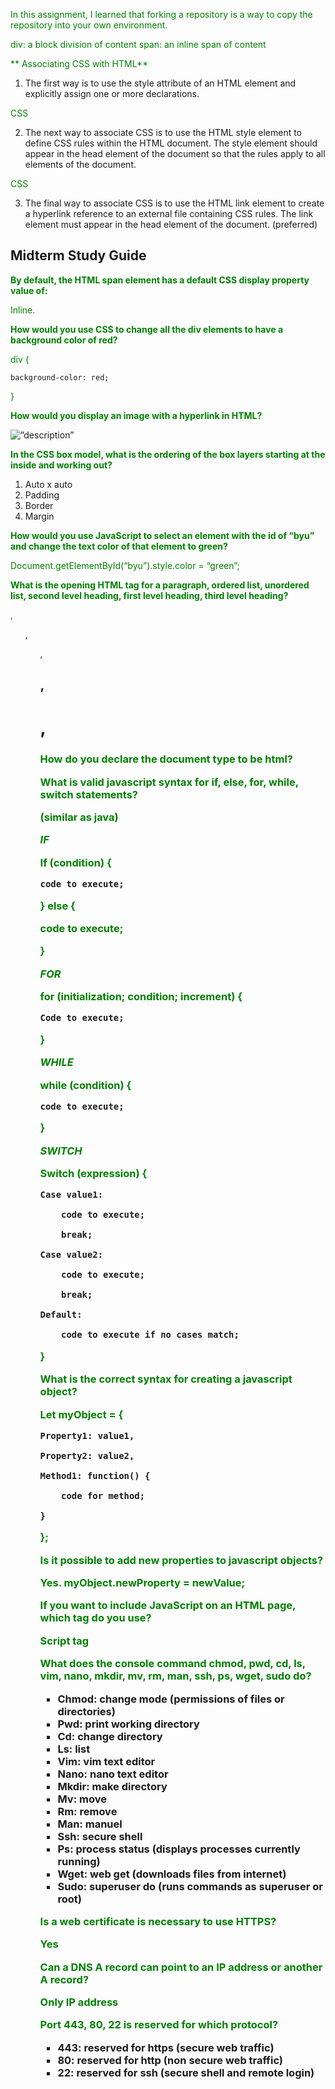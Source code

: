 In this assignment, I learned that forking a repository is a way to copy the repository into your own environment.


div: a block division of content
span: an inline span of content


** Associating CSS with HTML**
1. The first way is to use the style attribute of an HTML element and explicitly assign one or more declarations.
<p style="color:green">CSS</p>

2. The next way to associate CSS is to use the HTML style element to define CSS rules within the HTML document. The style element should appear in the head element of the document so that the rules apply to all elements of the document.
<head>
  <style>
    p {
      color: green;
    }
  </style>
</head>
<body>
  <p>CSS</p>
</body>

3. The final way to associate CSS is to use the HTML link element to create a hyperlink reference to an external file containing CSS rules. The link element must appear in the head element of the document. (preferred)
<link rel="stylesheet" href="styles.css" />


## Midterm Study Guide

**By default, the HTML span element has a default CSS display property value of:**

Inline.  

**How would you use CSS to change all the div elements to have a background color of red?** 

div { 

	background-color: red; 

} 

**How would you display an image with a hyperlink in HTML?**

<img src=”imagelink” alt=”description” /> 

**In the CSS box model, what is the ordering of the box layers starting at the inside and working out?**

1. Auto x auto
2. Padding
3. Border
4. Margin 

**How would you use JavaScript to select an element with the id of “byu” and change the text color of that element to green?**

Document.getElementById(“byu”).style.color = “green”; 

**What is the opening HTML tag for a paragraph, ordered list, unordered list, second level heading, first level heading, third level heading?**

<p>, <ol>, <ul>, <h2>, <h1>, <h3> 

**How do you declare the document type to be html?**

<!DOCTYPE html> 

**What is valid javascript syntax for if, else, for, while, switch statements?**

(similar as java) 

*IF* 

If (condition) { 

	code to execute; 

} else { 

code to execute; 

} 

 

*FOR* 

for (initialization; condition; increment) { 

	Code to execute; 

} 

 

*WHILE* 

while (condition) { 

	code to execute; 

} 

 

*SWITCH* 

Switch (expression) { 

	Case value1: 

		code to execute; 

		break; 

	Case value2: 

		code to execute; 

		break; 

	Default: 

		code to execute if no cases match; 

} 

**What is the correct syntax for creating a javascript object?**

Let myObject = { 

	Property1: value1, 

	Property2: value2, 

	Method1: function() { 

		code for method; 

	} 

}; 

**Is it possible to add new properties to javascript objects?**

Yes. myObject.newProperty = newValue; 

**If you want to include JavaScript on an HTML page, which tag do you use?**

 Script tag

**What does the console command chmod, pwd, cd, ls, vim, nano, mkdir, mv, rm, man, ssh, ps, wget, sudo do?**

- Chmod: change mode (permissions of files or directories) 
- Pwd: print working directory 
- Cd: change directory
- Ls: list 
- Vim: vim text editor 
- Nano: nano text editor 
- Mkdir: make directory 
- Mv: move 
- Rm: remove 
- Man: manuel 
- Ssh: secure shell 
- Ps: process status (displays processes currently running) 
- Wget: web get (downloads files from internet) 
- Sudo: superuser do (runs commands as superuser or root) 

**Is a web certificate is necessary to use HTTPS?**
  
Yes 

**Can a DNS A record can point to an IP address or another A record?**

Only IP address 

**Port 443, 80, 22 is reserved for which protocol?**
  
  - 443: reserved for https (secure web traffic) 
  - 80: reserved for http (non secure web traffic) 
  - 22: reserved for ssh (secure shell and remote login) 
